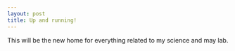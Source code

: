 ```yaml
---
layout: post
title: Up and running!
---
```

This will be the new home for everything related to my science and may lab.

